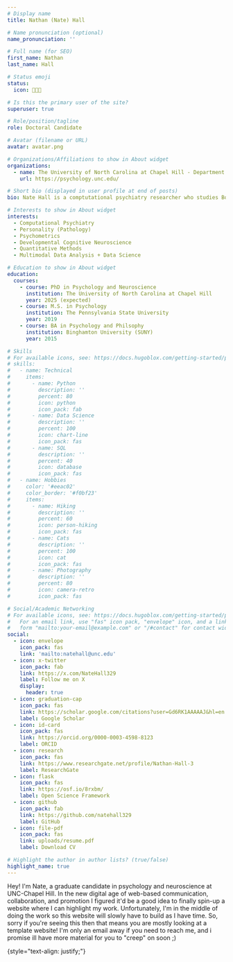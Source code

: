 ```yaml
---
# Display name
title: Nathan (Nate) Hall

# Name pronunciation (optional)
name_pronunciation: ''

# Full name (for SEO)
first_name: Nathan
last_name: Hall

# Status emoji
status:
  icon: 👨🏼‍💻️

# Is this the primary user of the site?
superuser: true

# Role/position/tagline
role: Doctoral Candidate

# Avatar (filename or URL)
avatar: avatar.png

# Organizations/Affiliations to show in About widget
organizations:
  - name: The University of North Carolina at Chapel Hill - Department of Psychology and Neuroscience
    url: https://psychology.unc.edu/

# Short bio (displayed in user profile at end of posts)
bio: Nate Hall is a comptutational psychiatry researcher who studies Borderline Personality Disorder. 

# Interests to show in About widget
interests:
  - Computational Psychiatry
  - Personality (Pathology)
  - Psychometrics
  - Developmental Cognitive Neuroscience
  - Quantitative Methods
  - Multimodal Data Analysis + Data Science

# Education to show in About widget
education:
  courses:
    - course: PhD in Psychology and Neuroscience
      institution: The University of North Carolina at Chapel Hill
      year: 2025 (expected)
    - course: M.S. in Psychology
      institution: The Pennsylvania State University
      year: 2019
    - course: BA in Psychology and Philsophy
      institution: Binghamton University (SUNY)
      year: 2015

# Skills
# For available icons, see: https://docs.hugoblox.com/getting-started/page-builder/#icons
# skills:
#   - name: Technical
#     items:
#       - name: Python
#         description: ''
#         percent: 80
#         icon: python
#         icon_pack: fab
#       - name: Data Science
#         description: ''
#         percent: 100
#         icon: chart-line
#         icon_pack: fas
#       - name: SQL
#         description: ''
#         percent: 40
#         icon: database
#         icon_pack: fas
#   - name: Hobbies
#     color: '#eeac02'
#     color_border: '#f0bf23'
#     items:
#       - name: Hiking
#         description: ''
#         percent: 60
#         icon: person-hiking
#         icon_pack: fas
#       - name: Cats
#         description: ''
#         percent: 100
#         icon: cat
#         icon_pack: fas
#       - name: Photography
#         description: ''
#         percent: 80
#         icon: camera-retro
#         icon_pack: fas

# Social/Academic Networking
# For available icons, see: https://docs.hugoblox.com/getting-started/page-builder/#icons
#   For an email link, use "fas" icon pack, "envelope" icon, and a link in the
#   form "mailto:your-email@example.com" or "/#contact" for contact widget.
social:
  - icon: envelope
    icon_pack: fas
    link: 'mailto:natehall@unc.edu'
  - icon: x-twitter
    icon_pack: fab
    link: https://x.com/NateHall329
    label: Follow me on X
    display:
      header: true
  - icon: graduation-cap
    icon_pack: fas
    link: https://scholar.google.com/citations?user=Gd6RK1AAAAAJ&hl=en
    label: Google Scholar
  - icon: id-card
    icon_pack: fas
    link: https://orcid.org/0000-0003-4598-8123
    label: ORCID
  - icon: research
    icon_pack: fas
    link: https://www.researchgate.net/profile/Nathan-Hall-3
    label: ResearchGate
  - icon: flask
    icon_pack: fas
    link: https://osf.io/8rxbm/
    label: Open Science Framework
  - icon: github
    icon_pack: fab
    link: https://github.com/natehall329
    label: GitHub
  - icon: file-pdf
    icon_pack: fas
    link: uploads/resume.pdf
    label: Download CV

# Highlight the author in author lists? (true/false)
highlight_name: true
---
```


Hey! I'm Nate, a graduate candidate in psychology and neuroscience at UNC-Chapel Hill. In the new digital age of web-based communication, collaboration, and promotion I figured it'd be a good idea to finally spin-up a website where I can highlight my work. Unfortunately, I'm in the middle of doing the work so this website will slowly have to build as I have time. So, sorry if you're seeing this then that means you are mostly looking at a template website! I'm only an email away if you need to reach me, and i promise ill have more material for you to "creep" on soon ;)



{style="text-align: justify;"}

